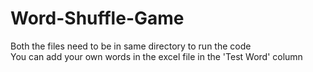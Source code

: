 # Word-Shuffle-Game<br>
Both the files need to be in same directory to run the code<br>
You can add your own words in the excel file in the 'Test Word' column